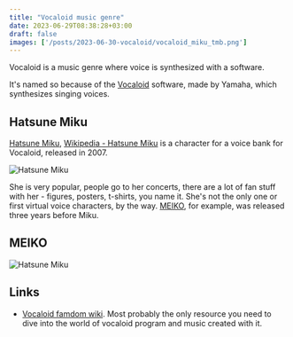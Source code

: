 ```yaml
---
title: "Vocaloid music genre"
date: 2023-06-29T08:38:28+03:00
draft: false
images: ['/posts/2023-06-30-vocaloid/vocaloid_miku_tmb.png']
---
```


Vocaloid is a music genre where voice is synthesized
with a software.

<!--more-->

 It's named so because
of the [Vocaloid](https://www.vocaloid.com/en/) software,
made by Yamaha, which synthesizes singing voices.



## Hatsune Miku

[Hatsune Miku](https://ec.crypton.co.jp/pages/prod/virtualsinger/cv01_us),
[Wikipedia - Hatsune Miku](https://en.wikipedia.org/wiki/Hatsune_Miku)
is a character for a voice bank for Vocaloid, released in 2007.

![Hatsune Miku](/posts/2023-06-30-vocaloid/vocaloid_miku.png)

She is very popular, people go to her concerts,
there are a lot of fan stuff with her - figures, posters, t-shirts, you name it.
She's not the only one or first virtual voice characters, by the way.
[MEIKO](https://vocaloid.fandom.com/wiki/MEIKO), for example, was
released three years before Miku.

## MEIKO

![Hatsune Miku](/posts/2023-06-30-vocaloid/vocaloid_meiko.png)

## Links

- [Vocaloid famdom wiki](https://vocaloid.fandom.com/wiki/Vocaloid_Wiki). Most probably the only
  resource you need to dive into the world of vocaloid program and music created with it.
